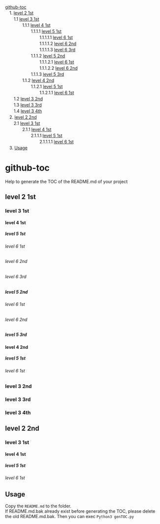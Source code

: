[github-toc](#github-toc)  
　1. [level 2 1st](#level-2-1st)  
　　1.1 [level 3 1st](#level-3-1st)  
　　　　1.1.1 [level 4 1st](#level-4-1st)  
　　　　　　1.1.1.1 [level 5 1st](#level-5-1st)  
　　　　　　　　1.1.1.1.1 [level 6 1st](#level-6-1st)  
　　　　　　　　1.1.1.1.2 [level 6 2nd](#level-6-2nd)  
　　　　　　　　1.1.1.1.3 [level 6 3rd](#level-6-3rd)  
　　　　　　1.1.1.2 [level 5 2nd](#level-5-2nd)  
　　　　　　　　1.1.1.2.1 [level 6 1st](#level-6-1st-1)  
　　　　　　　　1.1.1.2.2 [level 6 2nd](#level-6-2nd-1)  
　　　　　　1.1.1.3 [level 5 3rd](#level-5-3rd)  
　　　　1.1.2 [level 4 2nd](#level-4-2nd)  
　　　　　　1.1.2.1 [level 5 1st](#level-5-1st-1)  
　　　　　　　　1.1.2.1.1 [level 6 1st](#level-6-1st-2)  
　　1.2 [level 3 2nd](#level-3-2nd)  
　　1.3 [level 3 3rd](#level-3-3rd)  
　　1.4 [level 3 4th](#level-3-4th)  
　2. [level 2 2nd](#level-2-2nd)  
　　2.1 [level 3 1st](#level-3-1st-1)  
　　　　2.1.1 [level 4 1st](#level-4-1st-1)  
　　　　　　2.1.1.1 [level 5 1st](#level-5-1st-2)  
　　　　　　　　2.1.1.1.1 [level 6 1st](#level-6-1st-3)  
　3. [Usage](#usage)  
  
# github-toc
Help to generate the TOC of the README.md of your project
  
## level 2 1st  
### level 3 1st  
#### level 4 1st  
##### level 5 1st  
###### level 6 1st  
###### level 6 2nd
###### level 6 3rd  
##### level 5 2nd
###### level 6 1st  
###### level 6 2nd  
##### level 5 3rd  
#### level 4 2nd  
##### level 5 1st  
###### level 6 1st  
### level 3 2nd  
### level 3 3rd  
### level 3 4th  
## level 2 2nd
### level 3 1st  
#### level 4 1st  
##### level 5 1st  
###### level 6 1st  
## Usage
Copy the ```README.md``` to the folder.  
If README.md.bak already exist before generating the TOC, please delete the old README.md.bak.
Then you can exec ```Python3 genTOC.py```
